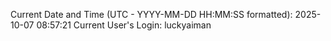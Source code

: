 Current Date and Time (UTC - YYYY-MM-DD HH:MM:SS formatted): 2025-10-07 08:57:21
Current User's Login: luckyaiman
